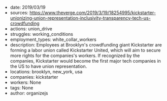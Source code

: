 - date: 2019/03/19
- sources: https://www.theverge.com/2019/3/19/18254995/kickstarter-unionizing-union-representation-inclusivity-transparency-tech-us-crowdfunding
- actions: union_drive
- struggles: working_conditions
- employment_types: white_collar_workers
- description: Employees at Brooklyn's crowdfunding giant Kickstarter are forming a labor union called Kickstarter United, which will aim to secure more rights for the companies's workers. If recognized by the companies, Kickstarter would become the first major tech companies in the US to have union representation.
- locations: brooklyn, new_york, usa
- companies: kickstarter
- workers: None
- tags: None
- author: organizejs

